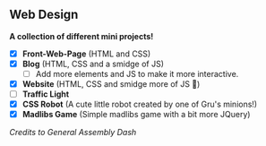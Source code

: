 ## Web Design
**A collection of different mini projects!** 
- [x] **Front-Web-Page** (HTML and CSS)
- [x] **Blog** (HTML, CSS and a smidge of JS)
  - [ ] Add more elements and JS to make it more interactive.
- [x] **Website** (HTML, CSS and smidge more of JS 🤏)
- [ ] **Traffic Light**
- [x] **CSS Robot** (A cute little robot created by one of Gru's minions!)
- [x] **Madlibs Game** (Simple madlibs game with a bit more JQuery)

*Credits to General Assembly Dash*
